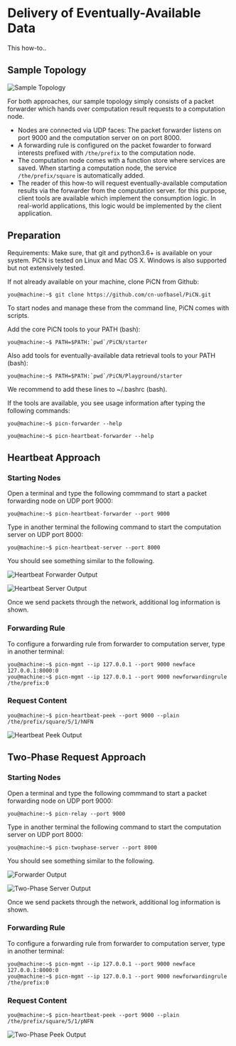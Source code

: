 # Delivery of Eventually-Available Data

This how-to..


## Sample Topology

![Sample Topology](https://raw.githubusercontent.com/cn-uofbasel/PiCN/master/PiCN/Playground/docs/img/setup.png "Sample Topology")

For both approaches, our sample topology simply consists of a packet forwarder which hands over computation result requests to a computation node.

* Nodes are connected via UDP faces: The packet forwarder listens on port 9000 and the computation server on on port 8000.
* A forwarding rule is configured on the packet fowarder to forward interests prefixed with `/the/prefix` to the computation node.
* The computation node comes with a function store where services are saved. When starting a computation node, the service `/the/prefix/square` is automatically added.
* The reader of this how-to will request eventually-available computation results via the forwarder from the computation server. for this purpose, client tools are available which implement the consumption logic. In real-world applications, this logic would be implemented by the client application.


## Preparation

Requirements: Make sure, that git and python3.6+ is available on your system. PiCN is tested on Linux and Mac OS X. Windows is also supported but not extensively tested.

If not already available on your machine, clone PiCN from Github:
```console
you@machine:~$ git clone https://github.com/cn-uofbasel/PiCN.git
```

To start nodes and manage these from the command line, PiCN comes with scripts.

Add the core PiCN tools to your PATH (bash):
```console
you@machine:~$ PATH=$PATH:`pwd`/PiCN/starter
```

Also add tools for eventually-available data retrieval tools to your PATH (bash):
```console
you@machine:~$ PATH=$PATH:`pwd`/PiCN/Playground/starter
```
We recommend to add these lines to ~/.bashrc (bash).

If the tools are available, you see usage information after typing the following commands:

```console
you@machine:~$ picn-forwarder --help
```

```console
you@machine:~$ picn-heartbeat-forwarder --help
```


## Heartbeat Approach

### Starting Nodes

Open a terminal and type the following commmand to start a packet forwarding node on UDP port 9000:

```console
you@machine:~$ picn-heartbeat-forwarder --port 9000
```

Type in another terminal the following command to start the computation server on UDP port 8000:

```console
you@machine:~$ picn-heartbeat-server --port 8000
```

You should see something similar to the following.

![Heartbeat Forwarder Output](https://raw.githubusercontent.com/cn-uofbasel/PiCN/master/PiCN/Playground/docs/img/screenshot-heartbeat-forwarder.png "Heartbeat Forwarder Output")

![Heartbeat Server Output](https://raw.githubusercontent.com/cn-uofbasel/PiCN/master/PiCN/Playground/docs/img/screenshot-heartbeat-server.png "Heartbeat Server Output")

Once we send packets through the network, additional log information is shown.

### Forwarding Rule

To configure a forwarding rule from forwarder to computation server, type in another terminal:

```console
you@machine:~$ picn-mgmt --ip 127.0.0.1 --port 9000 newface 127.0.0.1:8000:0
you@machine:~$ picn-mgmt --ip 127.0.0.1 --port 9000 newforwardingrule /the/prefix:0
```

### Request Content

```console
you@machine:~$ picn-heartbeat-peek --port 9000 --plain /the/prefix/square/5/1/hNFN
```

![Heartbeat Peek Output](https://raw.githubusercontent.com/cn-uofbasel/PiCN/master/PiCN/Playground/docs/img/screenshot-heartbeat-peek.png "Heartbeat Peek Output")

## Two-Phase Request Approach

### Starting Nodes

Open a terminal and type the following commmand to start a packet forwarding node on UDP port 9000:

```console
you@machine:~$ picn-relay --port 9000
```

Type in another terminal the following command to start the computation server on UDP port 8000:

```console
you@machine:~$ picn-twophase-server --port 8000
```

You should see something similar to the following.

![Forwarder Output](https://raw.githubusercontent.com/cn-uofbasel/PiCN/master/PiCN/Playground/docs/img/screenshot-twophase-forwarder.png "Forwarder Output")

![Two-Phase Server Output](https://raw.githubusercontent.com/cn-uofbasel/PiCN/master/PiCN/Playground/docs/img/screenshot-twophase-server.png "Two-Phase Server Output")

Once we send packets through the network, additional log information is shown.

### Forwarding Rule

To configure a forwarding rule from forwarder to computation server, type in another terminal:

```console
you@machine:~$ picn-mgmt --ip 127.0.0.1 --port 9000 newface 127.0.0.1:8000:0
you@machine:~$ picn-mgmt --ip 127.0.0.1 --port 9000 newforwardingrule /the/prefix:0
```

### Request Content

```console
you@machine:~$ picn-heartbeat-peek --port 9000 --plain /the/prefix/square/5/1/pNFN
```

![Two-Phase Peek Output](https://raw.githubusercontent.com/cn-uofbasel/PiCN/master/PiCN/Playground/docs/img/screenshot-twophase-peek.png "Two-Phase Peek Output")
